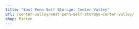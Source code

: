 ```yaml
---
title: "East Penn Self Storage: Center Valley"
url: /center-valley/east-penn-self-storage-center-valley/
shop: Mieten
---
```

